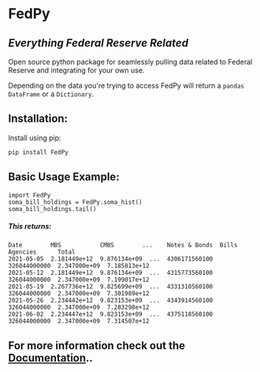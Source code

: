 # FedPy
## _Everything Federal Reserve Related_

Open source python package for seamlessly pulling data 
related to Federal Reserve and integrating for your own use.

Depending on the data you're trying to access FedPy will
return a `pandas DataFrame` or a `Dictionary`.

## Installation:
Install using pip:


```sh
pip install FedPy
```

## Basic Usage Example:
```
import FedPy
soma_bill_holdings = FedPy.soma_hist()
soma_bill_holdings.tail()
```
##### This returns:

```
Date        MBS           CMBS        ...    Notes & Bonds  Bills         Agencies      Total
2021-05-05  2.181449e+12  9.876134e+09  ...  4306171560100  326044000000  2.347000e+09  7.185813e+12
2021-05-12  2.181449e+12  9.876134e+09  ...  4315773560100  326044000000  2.347000e+09  7.199017e+12
2021-05-19  2.267736e+12  9.825699e+09  ...  4331310560100  326044000000  2.347000e+09  7.301989e+12
2021-05-26  2.234442e+12  9.823153e+09  ...  4343914560100  326044000000  2.347000e+09  7.283298e+12
2021-06-02  2.234447e+12  9.823153e+09  ...  4375118560100  326044000000  2.347000e+09  7.314507e+12
```



## For more information check out the [Documentation](https://github.com/antonio-hickey/FedPy/blob/main/DOCS.md).. 
